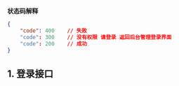 
**状态码解释**
```json
{
    "code": 400    // 失败
    "code": 300    // 没有权限 请登录 返回后台管理登录界面
    "code": 200    // 成功
}
```

## 1. 登录接口

